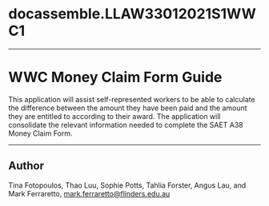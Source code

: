 # docassemble.LLAW33012021S1WWC1

---
# WWC Money Claim Form Guide
This application will assist self-represented workers to be able to calculate the difference between the amount they have been paid and the amount they are entitled to according to their award. The application will consolidate the relevant information needed to complete the SAET A38 Money Claim Form.

---
## Author
Tina Fotopoulos, Thao Luu, Sophie Potts, Tahlia Forster, Angus Lau, and
Mark Ferraretto, mark.ferraretto@flinders.edu.au

